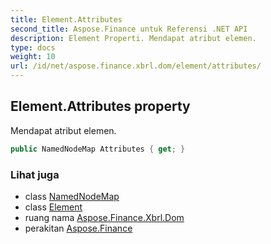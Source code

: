 ```yaml
---
title: Element.Attributes
second_title: Aspose.Finance untuk Referensi .NET API
description: Element Properti. Mendapat atribut elemen.
type: docs
weight: 10
url: /id/net/aspose.finance.xbrl.dom/element/attributes/
---
```

## Element.Attributes property

Mendapat atribut elemen.

```csharp
public NamedNodeMap Attributes { get; }
```

### Lihat juga

* class [NamedNodeMap](../../namednodemap/)
* class [Element](../)
* ruang nama [Aspose.Finance.Xbrl.Dom](../../element/)
* perakitan [Aspose.Finance](../../../)


